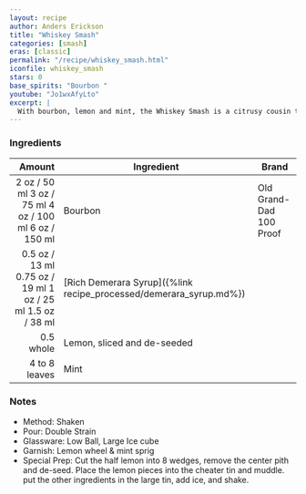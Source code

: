```yaml
---
layout: recipe
author: Anders Erickson
title: "Whiskey Smash"
categories: [smash]
eras: [classic]
permalink: "/recipe/whiskey_smash.html"
iconfile: whiskey_smash
stars: 0
base_spirits: "Bourbon "
youtube: "Jo1wxAfyLto"
excerpt: |
  With bourbon, lemon and mint, the Whiskey Smash is a citrusy cousin to the Mint Julep. If that sounds good, wait until you make this recipe.
---
```


### Ingredients

|        Amount | Ingredient                                               | Brand                   |
| ------------: | -------------------------------------------------------- | ----------------------- |
|          <span class="onex active">2 oz / 50 ml</span> <span class="onehalfx">3 oz / 75 ml</span> <span class="twox">4 oz / 100 ml</span> <span class="threex">6 oz / 150 ml</span> | Bourbon                                                  | Old Grand-Dad 100 Proof |
|        <span class="onex active">0.5 oz / 13 ml</span> <span class="onehalfx">0.75 oz / 19 ml</span> <span class="twox">1 oz / 25 ml</span> <span class="threex">1.5 oz / 38 ml</span> | [Rich Demerara Syrup]({%link recipe_processed/demerara_syrup.md%}) |
|     0.5 whole | Lemon, sliced and de-seeded                              |
| 4 to 8 leaves | Mint                                                     |

### Notes

- Method: Shaken
- Pour: Double Strain
- Glassware: Low Ball, Large Ice cube
- Garnish: Lemon wheel & mint sprig
- Special Prep: Cut the half lemon into 8 wedges, remove the center pith and de-seed. Place the lemon pieces into the cheater tin and muddle. put the other ingredients in the large tin, add ice, and shake.
